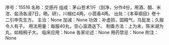 序号：15516
名称：交感丹
组成：茅山苍术1斤（刮净，分作4份，用酒、醋、米泔、盐汤各浸7日，晒，研），川椒红4两，小茴香4两。
出处：《本草纲目》卷十二引申先生方。
主治：None
加减：None
功效：补虚损，固精气，乌髭发；久服令人有子。
用法用量：每服40丸，空心温酒送下。
制备方法：上为末，陈米湖为丸，如梧桐子大。
临床应用：None
各家论述：None
用药禁忌：None
附注：None
